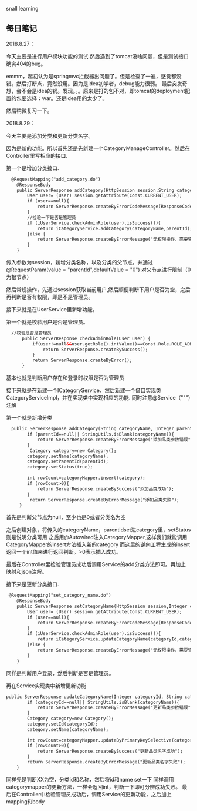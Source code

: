 snall learning
## 每日笔记

2018.8.27：

今天主要是进行用户模块功能的测试.然后遇到了tomcat没啥问题，但是测试接口确实404的bug。

emmm，起初认为是springmvc拦截器出问题了。但是检查了一遍，感觉都没错。然后打断点，竟然没用。因为是idea初学者，debug能力很弱。
最后突发奇想，会不会是idea的锅。发现。。。原来是打的包不对，即tomcat的deployment配置的包要选择：war。还是idea用的太少了。

然后稍微复习一下。

2018.8.29：

今天主要是添加分类和更新分类名字。

因为是新的功能。所以首先还是先新建一个CategoryManageController。然后在Controller里写相应的接口.

第一个是增加分类接口.
``` HTML
  @RequestMapping("add_category.do")
    @ResponseBody
    public ServerResponse addCategory(HttpSession session,String categoryName,@RequestParam(value = "parentId",defaultValue = "0") int parentId){
        User user= (User) session.getAttribute(Const.CURRENT_USER);
        if (user==null){
            return ServerResponse.createByErrorCodeMessage(ResponseCode.NEED_LOGIN.getCode(),"用户未登录，请登录");
        }
        //检验一下是否是管理员
        if (iUserService.checkAdminRole(user).isSuccess()){
            return iCategoryService.addCategory(categoryName,parentId);
        }else {
            return ServerResponse.createByErrorMessage("无权限操作，需要管理员权限");
        }
    }
```
传入参数为session，新增分类名称，以及分类的父节点，并通过@RequestParam(value = "parentId",defaultValue = "0")
对父节点进行限制（0为根节点）

然后常规操作，先通过session获取当前用户,然后顺便判断下用户是否为空，之后再判断是否有权限，即是不是管理员。


接下来就是在UserService里新增功能。

第一个就是校验用户是否是管理员。
``` HTML
  //校验是否是管理员
      public ServerResponse checkAdminRole(User user) {
          if(user!=null&&user.getRole().intValue()==Const.Role.ROLE_ADMIN){
              return ServerResponse.createBySuccess();
          }
          return ServerResponse.createByError();
      }
```
基本也就是判断用户存在和登录时权限是否为管理员

接下来就是在新建一个ICategoryService，然后新建一个借口实现类CategoryServiceImpl，并在实现类中实现相应的功能.
同时注意@Service（"""）注解

第一个就是新增分类
``` HTML
  public ServerResponse addCategory(String categoryName, Integer parentId) {
        if (parentId==null|| StringUtils.isBlank(categoryName)){
            return ServerResponse.createByErrorMessage("添加品类参数错误");
        }
         Category category=new Category();
        category.setName(categoryName);
        category.setParentId(parentId);
        category.setStatus(true);
 
        int rowCount=categoryMapper.insert(category);
        if (rowCount>0){
            return ServerResponse.createBySuccess("添加品类成功");
        }
         return ServerResponse.createByErrorMessage("添加品类失败");
     }
```
首先是判断父节点为null，至少也是0或者分类名为空

之后创建对象，将传入的categoryName，parentIdset进category里，setStatus则是说明分类可用
之后用@Autowired注入CategoryMapper,这样我们就能调用CategoryMapper的insert方法插入新的category
而这里的逆向工程生成的insert返回一个int值来进行返回判断。>0表示插入成功。

最后在Controller里检验管理员成功后调用Service的add分类方法即可。再加上映射和json注解。

接下来是更新分类接口.
``` HTML
 @RequestMapping("set_category_name.do")
    @ResponseBody
    public ServerResponse setCategoryName(HttpSession session,Integer categoryId,String categoryName){
        User user= (User) session.getAttribute(Const.CURRENT_USER);
        if (user==null){
            return ServerResponse.createByErrorCodeMessage(ResponseCode.NEED_LOGIN.getCode(),"用户未登录，请先登录");
        }
        if (iUserService.checkAdminRole(user).isSuccess()){
            return iCategoryService.updateCategoryName(categoryId,categoryName);
        }else {
            return ServerResponse.createByErrorMessage("无权限操作，需要管理员权限");
        }
    }
```
同样是判断用户登录，然后判断是否是管理员。

再在Service实现类中新增更新功能
``` HTML
public ServerResponse updateCategoryName(Integer categoryId, String categoryName) {
        if (categoryId==null|| StringUtils.isBlank(categoryName)){
            return ServerResponse.createByErrorMessage("更新品类参数错误");
        }
        Category category=new Category();
        category.setId(categoryId);
        category.setName(categoryName);

        int rowCount=categoryMapper.updateByPrimaryKeySelective(category);
        if (rowCount>0){
            return ServerResponse.createBySuccess("更新品类名字成功");
        }
        return ServerResponse.createByErrorMessage("更新品类名字失败");
    }
```
同样先是判断XX为空，分类id和名称，然后将id和name set一下
同样调用categorymapper的更新方法，一样会返回int，判断一下即可分辨成功失败。
最后在Controller中检验管理员成功后，调用Service的更新功能，之后加上mapping和body





